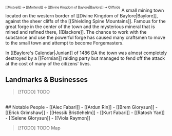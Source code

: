 <sup><sup>[[Mistveil]] → [[Mortend]] → [[Divine Kingdom of Baylore|Baylore]] → Cliffside</sup></sup>
A small mining town located on the western border of [[Divine Kingdom of Baylore|Baylore]], against the sheer cliffs of the [[Shielding Spine Mountains]]. Famous for the great forge in the center of the town and the mysterious mineral that is mined and refined there, [[Blackore]]. The chance to work with the substance and use the powerful forge has caused many craftsmen to move to the small town and attempt to become Forgemasters.

In [[Baylore's Calendar|Junian]] of 1486 DA the town was almost completely destroyed by a [[Formian]] raiding party but managed to fend off the attack at the cost of many of the citizens' lives.

## Landmarks & Businesses
> [!TODO] TODO
<br>
## Notable People
- [[Alec Fabari]]
- [[Ardun Rin]]
- [[Brem Glorysun]]
- [[Erick Grimshaw]]
- [[Hessik Bristlehelm]]
- [[Kurt Fabari]]
- [[Ratosh Yan]]
- [[Selene Glorysun]]
- [[Viola Raymon]]

> [!TODO] TODO
> Map
